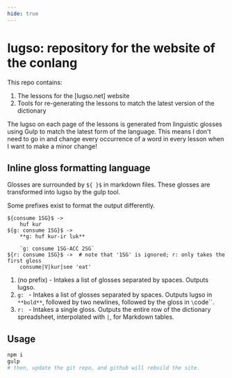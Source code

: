 ```yaml
---
hide: true
---
```


# lugso: repository for the website of the conlang

This repo contains:

1. The lessons for the [lugso.net] website
1. Tools for re-generating the lessons to match the latest version of the dictionary

The lugso on each page of the lessons is generated from linguistic glosses using Gulp to match the latest form of the language. This means I don't need to go in and change every occurrence of a word in every lesson when I want to make a minor change!

## Inline gloss formatting language

Glosses are surrounded by `${ }$` in markdown files. These glosses are transformed into lugso by the gulp tool.

Some prefixes exist to format the output differently.

```
${consume 1SG}$ -> 
    huf kur
${g: consume 1SG}$ -> 
    **g: huf kur-ir luk**
          
    `g: consume 1SG-ACC 2SG`
${r: consume 1SG}$ ->  # note that '1SG' is ignored; r: only takes the first gloss
    consume|V|kur|see 'eat'
```

1. (no prefix) - Intakes a list of glosses separated by spaces. Outputs lugso.
1. `g: ` - Intakes a list of glosses separated by spaces. Outputs lugso in `**bold**`, followed by two newlines, followed by the gloss in `\`code\``.
1. `r: ` - Intakes a single gloss. Outputs the entire row of the dictionary spreadsheet, interpolated with `|`, for Markdown tables.

## Usage

```bash
npm i
gulp
# then, update the git repo, and github will rebuild the site.
```
